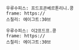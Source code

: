 
```쿠스통-프라메스
우루수피스: 프드프콘베르톤리니.콩
frame: https://
스칠리: 에이그트:30브
```

```쿠스통-프라메스
우루수피스: 이2프드프.콩
frame: https://
스칠리: 에이그트:30브
```
